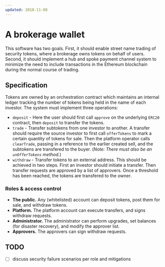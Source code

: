 ```yaml
---
updated: 2018-11-08
---
```


A brokerage wallet
====

This software has two goals.  First, it should enable street name trading of
security tokens, where a brokerage owns tokens on behalf of users.  Second, it
should implement a hub and spoke payment channel system to minimize the need to
include transactions in the Ethereum blockchain during the normal course of
trading.

Specification
----

Tokens are owned by an orchestration contract which maintains an internal
ledger tracking the number of tokens being held in the name of each investor.
The system must implement three operations: 

- `deposit` - Here the user should first call `approve` on the underlying
  `ERC20` contract, then `deposit` to transfer the tokens. 
- `trade` - Transfer subtokens from one investor to another.  A transfer should
  require the source investor to first call `offerTokens` to mark a certain
  quantity of tokens for sale.  Then the platform operator calls `clearTrade`,
  passing in a reference to the earlier created sell, and the subtokens are
  transfered to the buyer.  (_Note: There must also be an `unOfferTokens`
  method._)
- `withdraw` - Transfer tokens to an external address.  This should be achieved
  in two steps.  First an investor should initiate a transfer.  Then transfer
  requests are approved by a list of approvers.  Once a threshold has been reached,
  the tokens are transfered to the owner.

### Roles & access control

- **The public.**  Any (whitelisted) account can deposit tokens, post them for sale, and
  withdraw tokens.
- **Platform.**  The platform account can execute transfers, and signs withdraw requests.
- **Administrator.**  The administrator can perform upgrades, set balances (for
  disaster recovery), and modify the approver list.
- **Approvers.**  The approvers can sign withdraw requests.

TODO
----

- [ ] discuss security failure scenarios per role and mitigations
